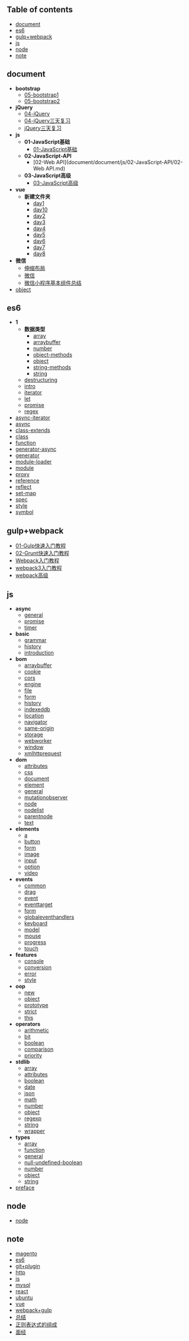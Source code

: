 ## Table of contents
  + [document](#document)
  + [es6](#es6)
  + [gulp+webpack](#gulp+webpack)
  + [js](#js)
  + [node](#node)
  + [note](#note)
## document
  + **bootstrap**
    + [05-bootstrap1](document/document/bootstrap/05-bootstrap1.md)
    + [05-bootstrap2](document/document/bootstrap/05-bootstrap2.md)
  + **jQuery**
    + [04-jQuery](document/document/jQuery/04-jQuery.md)
    + [04-jQuery三天复习](document/document/jQuery/04-jQuery三天复习.md)
    + [jQuery三天复习](document/document/jQuery/jQuery三天复习.md)
  + **js**
    + **01-JavaScript基础**
      + [01-JavaScript基础](document/document/js/01-JavaScript基础/01-JavaScript基础.md)
    + **02-JavaScript-API**
      + [02-Web API](document/document/js/02-JavaScript-API/02-Web API.md)
    + **03-JavaScript高级**
      + [03-JavaScript高级](document/document/js/03-JavaScript高级/03-JavaScript高级.md)
  + **vue**
    + **新建文件夹**
      + [day1](document/document/vue/新建文件夹/day1.md)
      + [day10](document/document/vue/新建文件夹/day10.md)
      + [day2](document/document/vue/新建文件夹/day2.md)
      + [day3](document/document/vue/新建文件夹/day3.md)
      + [day4](document/document/vue/新建文件夹/day4.md)
      + [day5](document/document/vue/新建文件夹/day5.md)
      + [day6](document/document/vue/新建文件夹/day6.md)
      + [day7](document/document/vue/新建文件夹/day7.md)
      + [day8](document/document/vue/新建文件夹/day8.md)
  + **微信**
    + [伸缩布局](document/document/微信/伸缩布局.md)
    + [微信](document/document/微信/微信.md)
    + [微信小程序基本组件总结](document/document/微信/微信小程序基本组件总结.md)
  + [object](document/document/object.md)
## es6
  + **1**
    + **数据类型**
      + [array](document/es6/1/数据类型/array.md)
      + [arraybuffer](document/es6/1/数据类型/arraybuffer.md)
      + [number](document/es6/1/数据类型/number.md)
      + [object-methods](document/es6/1/数据类型/object-methods.md)
      + [object](document/es6/1/数据类型/object.md)
      + [string-methods](document/es6/1/数据类型/string-methods.md)
      + [string](document/es6/1/数据类型/string.md)
    + [destructuring](document/es6/1/destructuring.md)
    + [intro](document/es6/1/intro.md)
    + [iterator](document/es6/1/iterator.md)
    + [let](document/es6/1/let.md)
    + [promise](document/es6/1/promise.md)
    + [regex](document/es6/1/regex.md)
  + [async-iterator](document/es6/async-iterator.md)
  + [async](document/es6/async.md)
  + [class-extends](document/es6/class-extends.md)
  + [class](document/es6/class.md)
  + [function](document/es6/function.md)
  + [generator-async](document/es6/generator-async.md)
  + [generator](document/es6/generator.md)
  + [module-loader](document/es6/module-loader.md)
  + [module](document/es6/module.md)
  + [proxy](document/es6/proxy.md)
  + [reference](document/es6/reference.md)
  + [reflect](document/es6/reflect.md)
  + [set-map](document/es6/set-map.md)
  + [spec](document/es6/spec.md)
  + [style](document/es6/style.md)
  + [symbol](document/es6/symbol.md)
## gulp+webpack
  + [01-Gulp快速入门教程](document/gulp+webpack/01-Gulp快速入门教程.md)
  + [02-Grunt快速入门教程](document/gulp+webpack/02-Grunt快速入门教程.md)
  + [Webpack入门教程](document/gulp+webpack/Webpack入门教程.md)
  + [webpack3入门教程](document/gulp+webpack/webpack3入门教程.md)
  + [webpack高级](document/gulp+webpack/webpack高级.md)
## js
  + **async**
    + [general](document/js/async/general.md)
    + [promise](document/js/async/promise.md)
    + [timer](document/js/async/timer.md)
  + **basic**
    + [grammar](document/js/basic/grammar.md)
    + [history](document/js/basic/history.md)
    + [introduction](document/js/basic/introduction.md)
  + **bom**
    + [arraybuffer](document/js/bom/arraybuffer.md)
    + [cookie](document/js/bom/cookie.md)
    + [cors](document/js/bom/cors.md)
    + [engine](document/js/bom/engine.md)
    + [file](document/js/bom/file.md)
    + [form](document/js/bom/form.md)
    + [history](document/js/bom/history.md)
    + [indexeddb](document/js/bom/indexeddb.md)
    + [location](document/js/bom/location.md)
    + [navigator](document/js/bom/navigator.md)
    + [same-origin](document/js/bom/same-origin.md)
    + [storage](document/js/bom/storage.md)
    + [webworker](document/js/bom/webworker.md)
    + [window](document/js/bom/window.md)
    + [xmlhttprequest](document/js/bom/xmlhttprequest.md)
  + **dom**
    + [attributes](document/js/dom/attributes.md)
    + [css](document/js/dom/css.md)
    + [document](document/js/dom/document.md)
    + [element](document/js/dom/element.md)
    + [general](document/js/dom/general.md)
    + [mutationobserver](document/js/dom/mutationobserver.md)
    + [node](document/js/dom/node.md)
    + [nodelist](document/js/dom/nodelist.md)
    + [parentnode](document/js/dom/parentnode.md)
    + [text](document/js/dom/text.md)
  + **elements**
    + [a](document/js/elements/a.md)
    + [button](document/js/elements/button.md)
    + [form](document/js/elements/form.md)
    + [image](document/js/elements/image.md)
    + [input](document/js/elements/input.md)
    + [option](document/js/elements/option.md)
    + [video](document/js/elements/video.md)
  + **events**
    + [common](document/js/events/common.md)
    + [drag](document/js/events/drag.md)
    + [event](document/js/events/event.md)
    + [eventtarget](document/js/events/eventtarget.md)
    + [form](document/js/events/form.md)
    + [globaleventhandlers](document/js/events/globaleventhandlers.md)
    + [keyboard](document/js/events/keyboard.md)
    + [model](document/js/events/model.md)
    + [mouse](document/js/events/mouse.md)
    + [progress](document/js/events/progress.md)
    + [touch](document/js/events/touch.md)
  + **features**
    + [console](document/js/features/console.md)
    + [conversion](document/js/features/conversion.md)
    + [error](document/js/features/error.md)
    + [style](document/js/features/style.md)
  + **oop**
    + [new](document/js/oop/new.md)
    + [object](document/js/oop/object.md)
    + [prototype](document/js/oop/prototype.md)
    + [strict](document/js/oop/strict.md)
    + [this](document/js/oop/this.md)
  + **operators**
    + [arithmetic](document/js/operators/arithmetic.md)
    + [bit](document/js/operators/bit.md)
    + [boolean](document/js/operators/boolean.md)
    + [comparison](document/js/operators/comparison.md)
    + [priority](document/js/operators/priority.md)
  + **stdlib**
    + [array](document/js/stdlib/array.md)
    + [attributes](document/js/stdlib/attributes.md)
    + [boolean](document/js/stdlib/boolean.md)
    + [date](document/js/stdlib/date.md)
    + [json](document/js/stdlib/json.md)
    + [math](document/js/stdlib/math.md)
    + [number](document/js/stdlib/number.md)
    + [object](document/js/stdlib/object.md)
    + [regexp](document/js/stdlib/regexp.md)
    + [string](document/js/stdlib/string.md)
    + [wrapper](document/js/stdlib/wrapper.md)
  + **types**
    + [array](document/js/types/array.md)
    + [function](document/js/types/function.md)
    + [general](document/js/types/general.md)
    + [null-undefined-boolean](document/js/types/null-undefined-boolean.md)
    + [number](document/js/types/number.md)
    + [object](document/js/types/object.md)
    + [string](document/js/types/string.md)
  + [preface](document/js/preface.md)
## node
  + [node](document/node/node.md)
## note
  + [magento](document/note/magento.md)
+ [es6](document/es6.md)
+ [git+plugin](document/git+plugin.md)
+ [http](document/http.md)
+ [js](document/js.md)
+ [mysql](document/mysql.md)
+ [react](document/react.md)
+ [ubuntu](document/ubuntu.md)
+ [vue](document/vue.md)
+ [webpack+gulp](document/webpack+gulp.md)
+ [总结](document/总结.md)
+ [正则表达式的组成](document/正则表达式的组成.md)
+ [面经](document/面经.md)
